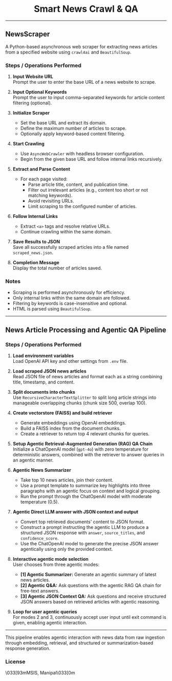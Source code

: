<center>

# **Smart News Crawl & QA**

</center>

---

## NewsScraper

A Python-based asynchronous web scraper for extracting news articles from a specified website using `crawl4ai` and `BeautifulSoup`.

### Steps / Operations Performed

1. **Input Website URL**  
   Prompt the user to enter the base URL of a news website to scrape.

2. **Input Optional Keywords**  
   Prompt the user to input comma-separated keywords for article content filtering (optional).

3. **Initialize Scraper**  
   - Set the base URL and extract its domain.
   - Define the maximum number of articles to scrape.
   - Optionally apply keyword-based content filtering.

4. **Start Crawling**  
   - Use `AsyncWebCrawler` with headless browser configuration.
   - Begin from the given base URL and follow internal links recursively.

5. **Extract and Parse Content**  
   - For each page visited:
     - Parse article title, content, and publication time.
     - Filter out irrelevant articles (e.g., content too short or not matching keywords).
     - Avoid revisiting URLs.
     - Limit scraping to the configured number of articles.

6. **Follow Internal Links**  
   - Extract `<a>` tags and resolve relative URLs.
   - Continue crawling within the same domain.

7. **Save Results to JSON**  
   Save all successfully scraped articles into a file named `scraped_news.json`.

8. **Completion Message**  
   Display the total number of articles saved.

### Notes

- Scraping is performed asynchronously for efficiency.
- Only internal links within the same domain are followed.
- Filtering by keywords is case-insensitive and optional.
- HTML is parsed using `BeautifulSoup`.

-------------------------------------------------------------------------------------------------------

## News Article Processing and Agentic QA Pipeline

### Steps / Operations Performed

1. **Load environment variables**  
   Load OpenAI API key and other settings from `.env` file.

2. **Load scraped JSON news articles**  
   Read JSON file of news articles and format each as a string combining title, timestamp, and content.

3. **Split documents into chunks**  
   Use `RecursiveCharacterTextSplitter` to split long article strings into manageable overlapping chunks (chunk size 500, overlap 100).

4. **Create vectorstore (FAISS) and build retriever**  
   - Generate embeddings using OpenAI embeddings.  
   - Build a FAISS index from the document chunks.  
   - Create a retriever to return top 4 relevant chunks for queries.

5. **Setup Agentic Retrieval-Augmented Generation (RAG) QA Chain**  
   Initialize a ChatOpenAI model (`gpt-4o`) with zero temperature for deterministic answers, combined with the retriever to answer queries in an agentic manner.

6. **Agentic News Summarizer**  
   - Take top 10 news articles, join their content.  
   - Use a prompt template to summarize key highlights into three paragraphs with an agentic focus on context and logical grouping.  
   - Run the prompt through the ChatOpenAI model with moderate temperature (0.5).

7. **Agentic Direct LLM answer with JSON context and output**  
   - Convert top retrieved documents' content to JSON format.  
   - Construct a prompt instructing the agentic LLM to produce a structured JSON response with `answer`, `source_titles`, and `confidence_score`.  
   - Use the ChatOpenAI model to generate the precise JSON answer agentically using only the provided context.

8. **Interactive agentic mode selection**  
   User chooses from three agentic modes:  
   - **[1] Agentic Summarizer:** Generate an agentic summary of latest news articles.  
   - **[2] Agentic Q&A:** Ask questions with the agentic RAG QA chain for free-text answers.  
   - **[3] Agentic JSON Context QA:** Ask questions and receive structured JSON answers based on retrieved articles with agentic reasoning.

9. **Loop for user agentic queries**  
   For modes 2 and 3, continuously accept user input until exit command is given, enabling agentic interaction.

---

This pipeline enables agentic interaction with news data from raw ingestion through embedding, retrieval, and structured or summarization-based response generation.

### License
\033[93mMSIS, Manipal\033[0m

